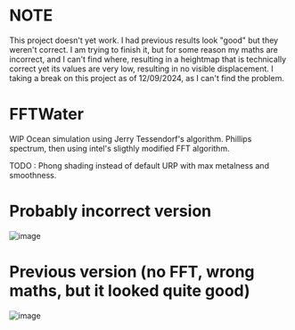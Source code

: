 # NOTE

This project doesn't yet work. I had previous results look "good" but they weren't correct. I am trying to finish it, but for some reason my maths are incorrect, and I can't find where, resulting in a heightmap that is technically correct yet its values are very low, resulting in no visible displacement. I taking a break on this project as of 12/09/2024, as I can't find the problem.

# FFTWater

WIP Ocean simulation using Jerry Tessendorf's algorithm. Phillips spectrum, then using intel's sligthly modified FFT algorithm.

TODO : Phong shading instead of default URP with max metalness and smoothness.

# Probably incorrect version

![image](https://github.com/user-attachments/assets/32d0f6d2-e6c0-4632-ab18-125a30f4faaf)

# Previous version (no FFT, wrong maths, but it looked quite good)

![image](https://github.com/tlegoc/FFTWater/assets/21106616/e0e769a3-eb08-44ec-8c5c-738b4fac2159)

